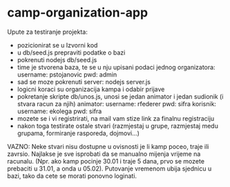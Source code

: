 # camp-organization-app

Upute za testiranje projekta:

- pozicionirat se u Izvorni kod
- u db/seed.js prepraviti podatke o bazi
- pokrenuti nodejs db/seed.js
- time je stvorena baza, te se u nju upisani podaci jednog organizatora:
	username: pstojanovic
	pwd: admin
- sad se moze pokrenuti server: nodejs server.js
- logicni koraci su organizacija kampa i odabir prijave
- pokretanje skripte db/unos.js, unosi se jedan animator i jedan sudionik (i stvara racun za njih)
	animator:
		username: rfederer
		pwd: sifra
	korisnik: 
		username: ekolega
		pwd: sifra
- mozete se i vi registrirati, na mail vam stize link za finalnu registraciju
- nakon toga testirate ostale stvari (razmjestaj u grupe, razmjestaj medu grupama, formiranje rasporeda, dojmovi...)

VAZNO: Neke stvari nisu dostupne u ovisnosti je li kamp poceo, traje ili zavrsio. Najlakse je sve isprobati da se manualno mijenja vrijeme na racunalu. (Npr. ako kamp pocinje 30.01 i traje 5 dana, prvo se mozete prebaciti u 31.01, a onda u 05.02). Putovanje vremenom ubija sjednicu u bazi, tako da cete se morati ponovno loginati.

